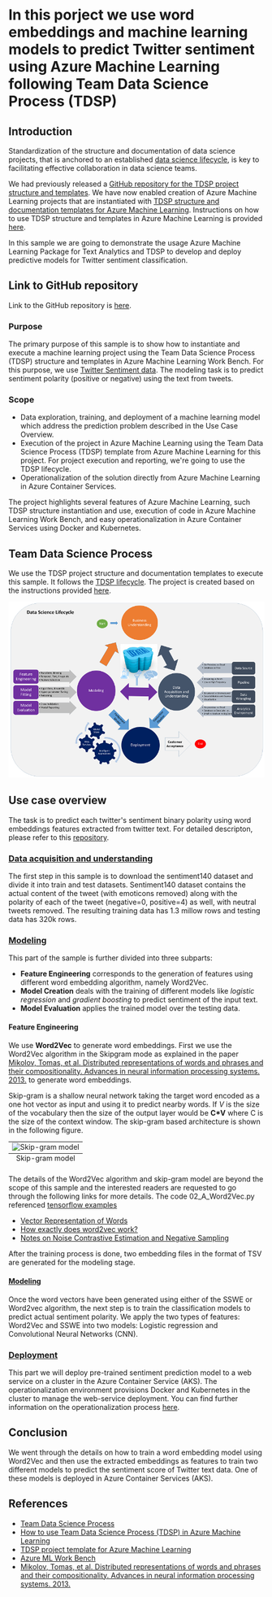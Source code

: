 # In this porject we use word embeddings and machine learning models to predict Twitter sentiment using Azure Machine Learning following Team Data Science Process (TDSP)

## Introduction
Standardization of the structure and documentation of data science projects, that is anchored to an established [data science lifecycle](https://github.com/Azure/Microsoft-TDSP/blob/master/Docs/lifecycle-detail.md), is key to facilitating effective collaboration in data science teams.

We had previously released a [GitHub repository for the TDSP project structure and templates](https://github.com/Azure/Azure-TDSP-ProjectTemplate). We have now enabled creation of Azure Machine Learning projects that are instantiated with [TDSP structure and documentation templates for Azure Machine Learning](https://github.com/amlsamples/tdsp). Instructions on how to use TDSP structure and templates in Azure Machine Learning is provided [here](https://docs.microsoft.com/en-us/azure/machine-learning/preview/how-to-use-tdsp-in-azure-ml). 

In this sample we are going to demonstrate the usage Azure Machine Learning Package for Text Analytics and TDSP to develop and deploy predictive models for Twitter sentiment classification.

## Link to GitHub repository
Link to the GitHub repository is [here](https://github.com/Azure/MachineLearningSamples-AMLTextPackage-TwitterSentimentPrediction). 

### Purpose
The primary purpose of this sample is to show how to instantiate and execute a machine learning project using the Team Data Science Process (TDSP) structure and templates in Azure Machine Learning Work Bench. For this purpose, we use [Twitter Sentiment data](http://cs.stanford.edu/people/alecmgo/trainingandtestdata.zip). The modeling task is to predict sentiment polarity (positive or negative) using the text from tweets.

### Scope
- Data exploration, training, and deployment of a machine learning model which address the prediction problem described in the Use Case Overview.
- Execution of the project in Azure Machine Learning using the Team Data Science Process (TDSP) template from Azure Machine Learning for this project. For project execution and reporting, we're going to use the TDSP lifecycle.
- Operationalization of the solution directly from Azure Machine Learning in Azure Container Services.

The project highlights several features of Azure Machine Learning, such TDSP structure instantiation and use, execution of code in Azure Machine Learning Work Bench, and easy operationalization in Azure Container Services using Docker and Kubernetes.

## Team Data Science Process
We use the TDSP project structure and documentation templates to execute this sample. It follows the [TDSP lifecycle]((https://github.com/Azure/Microsoft-TDSP/blob/master/Docs/lifecycle-detail.md)). The project is created based on the instructions provided [here](https://github.com/amlsamples/tdsp/blob/master/docs/how-to-use-tdsp-in-azure-ml.md).

![tdsp-lifecycle](../deliverable_docs/images/tdsp-lifecycle.PNG)

## Use case overview
The task is to predict each twitter's sentiment binary polarity using word embeddings features extracted from twitter text. For detailed descripton, please refer to this [repository](https://github.com/Azure/MachineLearningSamples-AMLTextPackage-TwitterSentimentPrediction).

### [Data acquisition and understanding](https://github.com/Azure/MachineLearningSamples-AMLTextPackage-TwitterSentimentPrediction/tree/master/code/01_data_acquisition_and_understanding)
The first step in this sample is to download the sentiment140 dataset and divide it into train and test datasets. Sentiment140 dataset contains the actual content of the tweet (with emoticons removed) along with the polarity of each of the tweet (negative=0, positive=4) as well, with neutral tweets removed. The resulting training data has 1.3 millow rows and testing data has 320k rows.

### [Modeling](https://github.com/Azure/MachineLearningSamples-AMLTextPackage-TwitterSentimentPrediction/tree/master/code/02_modeling)
This part of the sample is further divided into three subparts: 
- **Feature Engineering** corresponds to the generation of features using different word embedding algorithm, namely Word2Vec. 
- **Model Creation** deals with the training of different models like _logistic regression_ and _gradient boosting_ to predict sentiment of the input text. 
- **Model Evaluation** applies the trained model over the testing data.

#### Feature Engineering
We use <b>Word2Vec</b> to generate word embeddings. First we use the Word2Vec algorithm in the Skipgram mode as explained in the paper [Mikolov, Tomas, et al. Distributed representations of words and phrases and their compositionality. Advances in neural information processing systems. 2013.](https://arxiv.org/abs/1310.4546) to generate word embeddings.

Skip-gram is a shallow neural network taking the target word encoded as a one hot vector as input and using it to predict nearby words. If _V_ is the size of the vocabulary then the size of the output layer would be __C*V__ where C is the size of the context window. The skip-gram based architecture is shown in the following figure.
 
<table class="image" align="center">
<caption align="bottom">Skip-gram model</caption>
<tr><td><img src="https://s3-ap-south-1.amazonaws.com/av-blog-media/wp-content/uploads/2017/06/05000515/Capture2-276x300.png" alt="Skip-gram model"/></td></tr>
</table>

The details of the Word2Vec algorithm and skip-gram model are beyond the scope of this sample and the interested readers are requested to go through the following links for more details. The code 02_A_Word2Vec.py referenced [tensorflow examples](https://github.com/tensorflow/tensorflow/blob/master/tensorflow/examples/tutorials/word2vec/word2vec_basic.py)

* [Vector Representation of Words](https://www.tensorflow.org/tutorials/word2vec)
* [How exactly does word2vec work?](http://www.1-4-5.net/~dmm/ml/how_does_word2vec_work.pdf)
* [Notes on Noise Contrastive Estimation and Negative Sampling](http://demo.clab.cs.cmu.edu/cdyer/nce_notes.pdf)

After the training process is done, two embedding files in the format of TSV are generated for the modeling stage.

#### [Modeling](https://github.com/Azure/MachineLearningSamples-AMLTextPackage-TwitterSentimentPrediction/tree/master/code/02_modeling)
Once the word vectors have been generated using either of the SSWE or Word2vec algorithm, the next step is to train the classification models to predict actual sentiment polarity. We apply the two types of features: Word2Vec and SSWE into two models: Logistic regression and Convolutional Neural Networks (CNN). 

### [Deployment](https://github.com/Azure/MachineLearningSamples-AMLTextPackage-TwitterSentimentPrediction/tree/master/code/03_deployment)
This part we will deploy pre-trained sentiment prediction model to a web service on a cluster in the Azure Container Service (AKS). The operationalization environment provisions Docker and Kubernetes in the cluster to manage the web-service deployment. You can find further information on the operationalization process [here](https://docs.microsoft.com/en-us/azure/machine-learning/preview/model-management-service-deploy).

## Conclusion
We went through the details on how to train a word embedding model using Word2Vec and then use the extracted embeddings as features to train two different models to predict the sentiment score of Twitter text data. One of these models is deployed in Azure Container Services (AKS). 

## References
* [Team Data Science Process](https://docs.microsoft.com/en-us/azure/machine-learning/team-data-science-process/overview) 
* [How to use Team Data Science Process (TDSP) in Azure Machine Learning](https://aka.ms/how-to-use-tdsp-in-aml)
* [TDSP project template for Azure Machine Learning](https://aka.ms/tdspamlgithubrepo)
* [Azure ML Work Bench](https://docs.microsoft.com/en-us/azure/machine-learning/preview/)
* [Mikolov, Tomas, et al. Distributed representations of words and phrases and their compositionality. Advances in neural information processing systems. 2013.](https://arxiv.org/abs/1310.4546)